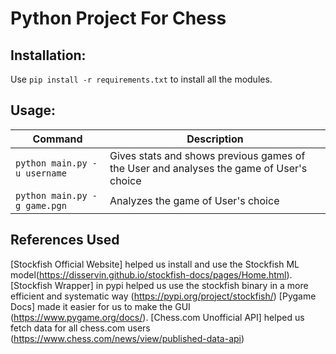# Python Project For Chess

## Installation:
Use `pip install -r requirements.txt` to install all the modules.

## Usage:

| Command | Description |
| ----- | --- |
| `python main.py -u username` | Gives stats and shows previous games of the User and analyses the game of User's choice |
| `python main.py -g game.pgn` | Analyzes the game of User's choice |


## References Used 

[Stockfish Official Website] helped us install and use the Stockfish ML model(https://disservin.github.io/stockfish-docs/pages/Home.html).
[Stockfish Wrapper] in pypi helped us use the stockfish binary in a more efficient and systematic way (https://pypi.org/project/stockfish/)
[Pygame Docs] made it easier for us to make the GUI (https://www.pygame.org/docs/).
[Chess.com Unofficial API] helped us fetch data for all chess.com users (https://www.chess.com/news/view/published-data-api)